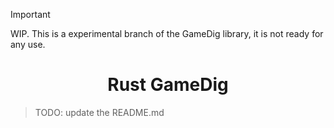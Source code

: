 > [!IMPORTANT]
> WIP. This is a experimental branch of the GameDig library, it is not ready for any use.

<h1 align="center">Rust GameDig</h1>

> TODO: update the README.md